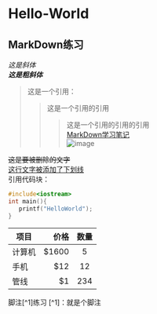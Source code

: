 # Hello-World
## MarkDown练习
*这是斜体*  
___这是粗斜体___
>这是一个引用：
>>这是一个引用的引用
>>>这是一个引用的引用的引用  
[MarkDown学习笔记](https://blog.csdn.net/qq_40818172/article/details/126260661)  
![image](https://github.com/user-attachments/assets/9b8d5dc9-c2da-484a-9859-4ab66a7b332c)

~~这是要被删除的文字~~  
<ins>这行文字被添加了下划线</ins>  
引用代码块：  
```cpp
#include<iostream>
int main(){
   printf("HelloWorld");
}
```  
| 项目        | 价格   |  数量  |
| --------   | -----:  | :----:  |
| 计算机     | \$1600 |   5     |
| 手机        |   \$12   |   12   |
| 管线        |    \$1    |  234  |  

脚注[^1]练习
[^1]：就是个脚注
